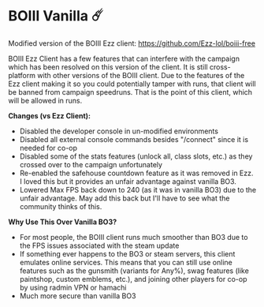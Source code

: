 # BOIII Vanilla ☄️

Modified version of the BOIII Ezz client: https://github.com/Ezz-lol/boiii-free

BOIII Ezz Client has a few features that can interfere with the campaign which has been
resolved on this version of the client. It is still cross-platform with other versions of
the BOIII client. Due to the features of the Ezz client making it so you could potentially
tamper with runs, that client will be banned from campaign speedruns. That is the point of
this client, which will be allowed in runs.

**Changes (vs Ezz Client):**
- Disabled the developer console in un-modified environments
- Disabled all external console commands besides "/connect" since it is needed for co-op
- Disabled some of the stats features (unlock all, class slots, etc.) as they crossed over to the campaign unfortunately
- Re-enabled the safehouse countdown feature as it was removed in Ezz. I loved this but it provides an unfair advantage against vanilla BO3.
- Lowered Max FPS back down to 240 (as it was in vanilla BO3) due to the unfair advantage. May add this back but I'll have to see what the community thinks of this.

**Why Use This Over Vanilla BO3?**
- For most people, the BOIII client runs much smoother than BO3 due to the FPS issues associated with the steam update
- If something ever happens to the BO3 or steam servers, this client emulates online services. This means that you can still use online features such as the gunsmith (variants for Any%), swag features (like paintshop, custom emblems, etc.), and joining other players for co-op by using radmin VPN or hamachi
- Much more secure than vanilla BO3
